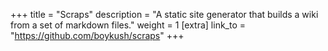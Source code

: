 +++
title = "Scraps"
description = "A static site generator that builds a wiki from a set of markdown files."
weight = 1
[extra]
link_to = "https://github.com/boykush/scraps"
+++

